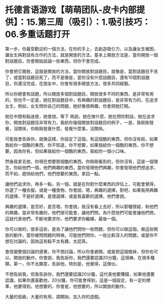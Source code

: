 # 托德言语游戏【萌萌团队-皮卡内部提供】：15.第三周（吸引）：1.吸引技巧：06.多重话题打开

第一步，你最受歡迎的一個方法，在你的手上，去創造吸引力，以及讓女生被困，讓女生與對話有合作的方法，就是開放的方法，基本上開放方法是，當你開放一個對話題目，你會開始談論一些東西，但你不會完成。

你會把它開放，這就是開放的方法，當你開放對話題目，就像是，當對話題目不見了，或當對話題目死了，而不是像是，當你沒有什麼話題目，還有10個對話題目，你還沒完成，在朋友中，你會有很多開放方法，很多共同經驗。

所以你總會有話題，所以開放多個對話題目，開放很多不同的東西，是非常有用的，但也不一定是，她在對話題目中，有興趣的對話題目，是非常有力的，在追求女生，例如，女生問你自己的問題，她好像很興趣，你會把她打開。

她在中間有點迷惑，她會說，等下 再說，她在做什麼，她在問你對話，她在追求你，開放對話題目非常有力，我給你幾個開放對話題目的例子，一是，我剛剛發覺，沒關係，你剛剛發覺什麼，發覺什麼事，沒關係。

可能我會告訴你，就像這樣，你設定了這個，有這個酷的東西，但你沒有給，如果我給你一個酷的東西，你不知道，你不想要，如果我給你一個酷的東西，你不想要，因為你有，但如果我給你一個酷的東西，我給你一個小口味。

然後我拿去放，你現在想要那個酷的東西，你剛剛看到的，但你沒有，這是一個理念，你給他們一個，他們興趣的東西，當你發現他們興趣，你會發現他們想追求，而不如，趕快給他們，他們想要的東西，拿回一點。

讓他們追求你，再多一點，另一個，就是在你對什麼東西的評估上，可能會覺得，你選了一種衣服，或是一種食物，你會說，嗯，興趣的選擇，對吧，如果我用興趣的選擇，不是好選擇，是壞選擇，或是我喜歡的選擇，他們會說。

興趣的選擇，是否好，是否壞，你會說，我沒有看上去好，所以那種懷疑，和他們的興趣，是非常有趣的，他們很可能會，讓他們問，為什麼他們可能會讓他們問，這就代表他們，不斷地要求你，他們要求你繼續，最後一個。

你可以做的，很多這些，是為了讓他們問你一些問題，但你可以做這個，做這些開放的動作，當你被問問題的時候，可能他們問你，一些比較深入的問題，或是你不想在討論的，因為這有點不太有趣，太認真。

會改變整個討論的感覺，你不想討論，所以你會避開，或是把這個推掉，但你也可以，開放的動作，你會說，我告訴你，我們還要認識20分鐘，這很棒，在很多種類，第一，你不太願意，告訴他，特別是，他覺得，這傢伙。

不想告訴我，但我告訴你，我們還要認識20分鐘，這代表他要賺錢，如果他還要認識，如果你還喜歡他，20分鐘，你可能會得到，這是一個設定，有一定的標準，他要得到，他想要的，你會是，他想要的，所以開放的動作。

大量的低級，大量的有用，請開始，加入你的遊戲。